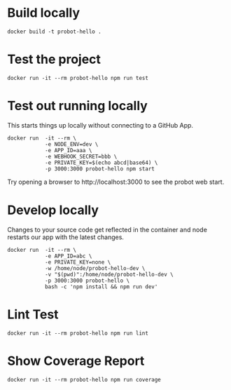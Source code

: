 # Build locally
`docker build -t probot-hello .`

# Test the project
`docker run -it --rm probot-hello npm run test`

# Test out running locally

This starts things up locally without connecting to a GitHub App.

```
docker run  -it --rm \
            -e NODE_ENV=dev \
            -e APP_ID=aaa \
            -e WEBHOOK_SECRET=bbb \
            -e PRIVATE_KEY=$(echo abcd|base64) \
            -p 3000:3000 probot-hello npm start
```

Try opening a browser to http://localhost:3000 to see the probot web start.

# Develop locally

Changes to your source code get reflected in the container and node restarts
our app with the latest changes.

```
docker run  -it --rm \
            -e APP_ID=abc \
            -e PRIVATE_KEY=none \
            -w /home/node/probot-hello-dev \
            -v "$(pwd)":/home/node/probot-hello-dev \
            -p 3000:3000 probot-hello \
            bash -c 'npm install && npm run dev'
```

# Lint Test
`docker run -it --rm probot-hello npm run lint`

# Show Coverage Report
`docker run -it --rm probot-hello npm run coverage`
